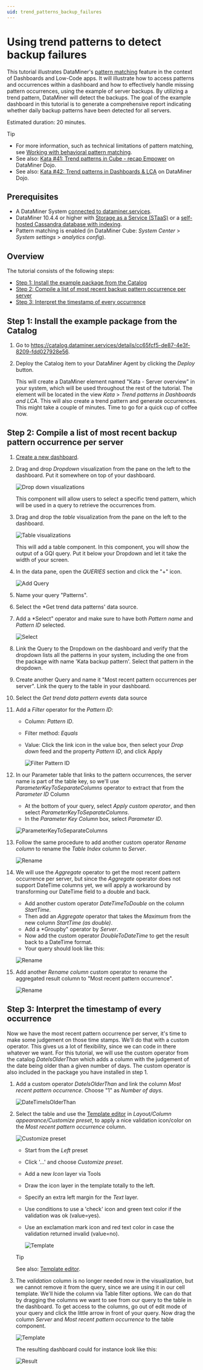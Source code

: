 ```yaml
---
uid: trend_patterns_backup_failures
---
```


# Using trend patterns to detect backup failures

This tutorial illustrates DataMiner's [pattern matching](xref:Working_with_pattern_matching) feature in the context of Dashboards and Low-Code apps. It will illustrate how to access patterns and occurrences within a dashboard and how to effectively handle missing pattern occurrences, using the example of server backups. By utilizing a trend pattern, DataMiner will detect the backups. The goal of the example dashboard in this tutorial is to generate a comprehensive report indicating whether daily backup patterns have been detected for all servers.

Estimated duration: 20 minutes.

> [!TIP]
>
> - For more information, such as technical limitations of pattern matching, see [Working with behavioral pattern matching](xref:Working_with_pattern_matching).
> - See also: [Kata #41: Trend patterns in Cube - recap Empower](https://community.dataminer.services/courses/kata-41/) on DataMiner Dojo.
> - See also: [Kata #42: Trend patterns in Dashboards & LCA](https://community.dataminer.services/courses/kata-42/) on DataMiner Dojo.

## Prerequisites

- A DataMiner System [connected to dataminer.services](xref:Connecting_your_DataMiner_System_to_the_cloud).
- DataMiner 10.4.4 or higher with [Storage as a Service (STaaS)](xref:STaaS) or a [self-hosted Cassandra database with indexing](xref:Supported_system_data_storage_architectures).
- Pattern matching is enabled (in DataMiner Cube: *System Center* > *System settings* > *analytics config*).

## Overview

The tutorial consists of the following steps:

- [Step 1: Install the example package from the Catalog](#step-1-install-the-example-package-from-the-catalog)
- [Step 2: Compile a list of most recent backup pattern occurrence per server](#step-2-compile-a-list-of-most-recent-backup-pattern-occurrence-per-server)
- [Step 3: Interpret the timestamp of every occurrence](#step-3-interpret-the-timestamp-of-every-occurrence)

## Step 1: Install the example package from the Catalog

1. Go to <https://catalog.dataminer.services/details/cc65fcf5-de87-4e3f-8209-fdd027928e56>.

1. Deploy the Catalog item to your DataMiner Agent by clicking the *Deploy* button.

   This will create a DataMiner element named "Kata - Server overview" in your system, which will be used throughout the rest of the tutorial. The element will be located in the view *Kata* > *Trend patterns in Dashboards and LCA*.
   This will also create a trend pattern and generate occurrences. This might take a couple of minutes. Time to go for a quick cup of coffee now.

## Step 2: Compile a list of most recent backup pattern occurrence per server

1. [Create a new dashboard](xref:Creating_a_completely_new_dashboard).

1. Drag and drop *Dropdown* visualization from the pane on the left to the dashboard. Put it somewhere on top of your dashboard.

   ![Drop down visualizations](~/user-guide\images\Tutorial_patterns_in_dashboards_add_dropdown.png)

   This component will allow users to select a specific trend pattern, which will be used in a query to retrieve the occurrences from.

1. Drag and drop the *table* visualization from the pane on the left to the dashboard.

   ![Table visualizations](~/user-guide\images\Tutorial_patterns_in_dashboards_add_table.png)

   This will add a table component. In this component, you will show the output of a GQI query.
   Put it below your Dropdown and let it take the width of your screen.

1. In the data pane, open the *QUERIES* section and click the "+" icon.

   ![Add Query](~/user-guide\images\Tutorial_patterns_in_dashboards_add_query.png)

1. Name your query "Patterns".

1. Select the *Get trend data patterns' data source.

1. Add a *Select" operator and make sure to have both *Pattern name* and *Pattern ID* selected.

   ![Select](~/user-guide\images\Tutorial_patterns_in_dashboards_query_patterns.png)

1. Link the Query to the Dropdown on the dashboard and verify that the dropdown lists all the patterns in your system, including the one from the package with name 'Kata backup pattern'. Select that pattern in the dropdown.

1. Create another Query and name it "Most recent pattern occurrences per server". Link the query to the table in your dashboard.

1. Select the *Get trend data pattern events* data source

1. Add a *Filter* operator for the *Pattern ID*:
    - Column: *Pattern ID*.
    - Filter method: *Equals*
    - Value: Click the link icon in the value box, then select your *Drop down* feed and the property *Pattern ID*, and click Apply

        ![Filter Pattern ID](~/user-guide\images\Tutorial_patterns_in_dashboards_filter_pattern.png)

1. In our Parameter table that links to the pattern occurrences, the server name is part of the table key, so we'll use *ParameterKeyToSeparateColumns* operator to extract that from the *Parameter ID* Column

   - At the bottom of your query, select *Apply custom operator*, and then select *ParameterKeyToSeparateColumns*.
   - In the *Parameter Key Column* box, select *Parameter ID*.

   ![ParameterKeyToSeparateColumns](~/user-guide/images/Tutorial_patterns_in_dashboards_customop_Parameterkeytoseparatecolumns.png)

1. Follow the same procedure to add another custom operator *Rename column* to rename the *Table Index* column to *Server*.

   ![Rename](~/user-guide/images/Tutorial_patterns_in_dashboards_customop_renamecolumn.png)

1. We will use the *Aggregate* operator to get the most recent pattern occurrence per server, but since the *Aggregate* operator does not support DateTime columns yet, we will apply a workaround by transforming our DateTime field to a double and back.

    - Add another custom operator *DateTimeToDouble* on the column *StartTime*.
    - Then add an *Aggregate* operator that takes the *Maximum* from the new column *StartTime (as double)*.
    - Add a *Groupby" operator by *Server*.
    - Now add the custom operator *DoubleToDateTime* to get the result back to a DateTime format.
    - Your query should look like this:

    ![Rename](~/user-guide/images/Tutorial_patterns_in_dashboards_aggregate.png)

1. Add another *Rename column* custom operator to rename the aggregated result column to "Most recent pattern occurrence".

    ![Rename](~/user-guide/images/Tutorial_patterns_in_dashboards_customop_renamecolumn2.png)


## Step 3: Interpret the timestamp of every occurrence

Now we have the most recent pattern occurrence per server, it's time to make some judgement on those time stamps. We'll do that with a custom operator. This gives us a lot of flexibility, since we can code in there whatever we want. For this tutorial, we will use the custom operator from the catalog *DateIsOlderThan* which adds a column with the judgement of the date being older than a given number of days. The custom operator is also included in the package you have installed in step 1.

1. Add a custom operator *DateIsOlderThan* and link the column *Most recent pattern occurrence*. Choose "1" as *Number of days*.

    ![DateTimeIsOlderThan](~/user-guide/images/Tutorial_patterns_in_dashboards_customop_DateTimeIsOlderThan.png)

1. Select the table and use the [Template editor](xref:Template_Editor) in *Layout/Column appearance/Customize preset*, to apply a nice validation icon/color on the *Most recent pattern occurrence* column.

    ![Customize preset](~/user-guide/images/Tutorial_patterns_in_dashboards_customize_preset.png)

    - Start from the *Left* preset
    - Click '...' and choose *Customize preset*.
    - Add a new *Icon* layer via Tools
    - Draw the icon layer in the template totally to the left.
    - Specify an extra left margin for the *Text* layer.
    - Use conditions to use a 'check' icon and green text color if the validation was ok (value=yes).
    - Use an exclamation mark icon and red text color in case the validation returned invalid (value=no).

      ![Template](~/user-guide/images/Tutorial_patterns_in_dashboards_template.png)

   > [!TIP]
   > See also: [Template editor](xref:Template_Editor).

1. The *validation* column is no longer needed now in the visualization, but we cannot remove it from the query, since we are using it in our cell template. We'll hide the column via Table filter options. We can do that by dragging the columns we want to see from our query to the table in the dashboard. To get access to the columns, go out of edit mode of your query and click the little arrow in front of your query. Now drag the column *Server* and *Most recent pattern occurrence* to the table component.

      ![Template](~/user-guide/images/Tutorial_patterns_in_column_filter.png)

    The resulting dashboard could for instance look like this:

      ![Result](~/user-guide/images/Tutorial_patterns_in_result.png)
